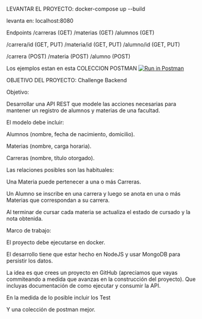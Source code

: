 LEVANTAR EL PROYECTO:
docker-compose up --build

levanta en: localhost:8080  

Endpoints
/carreras (GET)
/materias (GET)
/alumnos  (GET)

/carrera/id (GET, PUT)
/materia/id (GET, PUT)
/alumno/id (GET, PUT)

/carrera  (POST)
/materia  (POST)
/alumno   (POST)

Los ejemplos estan en esta COLECCION POSTMAN 
[![Run in Postman](https://run.pstmn.io/button.svg)](https://app.getpostman.com/run-collection/113949f7938db29e2744)



OBJETIVO DEL PROYECTO:
Challenge Backend

Objetivo:

 Desarrollar una API REST que modele las acciones necesarias para mantener un registro de alumnos y materias de una facultad.


El modelo debe incluir:

Alumnos (nombre, fecha de nacimiento, domicilio). 

Materias (nombre, carga horaria).

Carreras (nombre, título otorgado).


Las relaciones posibles son las habituales: 

Una Materia puede pertenecer a una o más Carreras. 

Un Alumno se inscribe en una carrera y luego se anota en una o más Materias que correspondan a su carrera.

 Al terminar de cursar cada materia se actualiza el estado de cursado y la nota obtenida.


Marco de trabajo:

El proyecto debe ejecutarse en docker.

El desarrollo tiene que estar hecho en NodeJS y usar MongoDB para persistir los datos.

La idea es que crees un proyecto en GitHub (apreciamos que vayas commiteando a medida que avanzas en la construcción del proyecto). Que incluyas documentación de como ejecutar y consumir la API.

En la medida de lo posible incluir los Test

Y una colección de postman mejor.